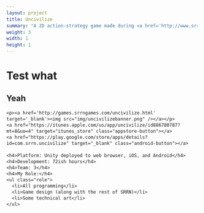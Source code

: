 ```yaml
---
layout: project
title: Uncivilize
summary: "A 2D action-strategy game made during <a href='http://www.srrngames.com/were-jammin/' target='_blank'>SRRN Game Jam #1</a>.<br />Inspired by the randomly-chosen past Ludum Dare themes 'classic roles reversed', 'atmosphere', and 'all natural'.<br />Use the links to download on your mobile devices, or click the logo to try the web browser demo!"
weight: 3
width: 1
height: 1
---
```


# Test what
## Yeah

    <p><a href='http://games.srrngames.com/uncivilize.html' target='_blank'><img src="img/uncivilizebanner.png" /></a></p>
    <a href="https://itunes.apple.com/us/app/uncivilize/id886780787?mt=8&uo=4" target="itunes_store" class="appstore-button"></a>
    <a href="https://play.google.com/store/apps/details?id=com.srrn.uncivilize" target="_blank" class="android-button"></a>
    
    <h4>Platform: Unity deployed to web browser, iOS, and Android</h4>
    <h4>Development: 72ish hours</h4>
    <h4>Team: 3</h4>
    <h4>My Role:</h4>
    <ul class="role">
      <li>All programming</li>
      <li>Game design (along with the rest of SRRN)</li>
      <li>Some technical art</li>
    </ul>